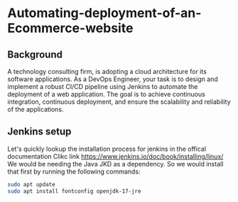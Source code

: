 # Automating-deployment-of-an-Ecommerce-website

## Background

A technology consulting firm, is adopting a cloud architecture for its software applications. As a DevOps Engineer, your task is to design and implement a robust CI/CD pipeline using Jenkins to automate the deployment of a web application. The goal is to achieve continuous integration, continuous deployment, and ensure the scalability and reliability of the applications.

## Jenkins setup

Let's quickly lookup the installation process for jenkins in the offical documentation
Clikc link <https://www.jenkins.io/doc/book/installing/linux/>
We would be needing the Java JKD as a dependency. So we would install that first by running the following commands:

```bash
sudo apt update
sudo apt install fontconfig openjdk-17-jre
```
